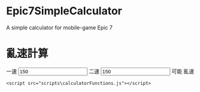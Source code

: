 # Epic7SimpleCalculator
A simple calculator for mobile-game Epic 7

<!DOCTYPE html>
<html>
  <head>
    <meta charset="utf-8">
    <title>Epic 7 Simple Calculator</title>
  </head>
  <body>
	<div>
	<h1>亂速計算</h1>
		<label>一速</label>
		<input id="CharSpeedfirst" value="150" onchange="calcCRRandomPossibility()">
		<label>二速</label>
		<input id="CharSpeedsecond" value="150" onchange="calcCRRandomPossibility()">
		<label id="possibility">可能</label>
		<label>亂速</label>
	</div>
	
	<script src="scripts\calculatorFunctions.js"></script>
  </body>
</html>


